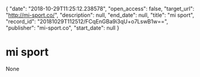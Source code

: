 {
  "date": "2018-10-29T11:25:12.238578", 
  "open_access": false, 
  "target_url": "http://mi-sport.co/", 
  "description": null, 
  "end_date": null, 
  "title": "mi sport", 
  "record_id": "20181029T112512/FCqEnGBa9i3qU+o7LswB1w==", 
  "publisher": "mi-sport.co", 
  "start_date": null
}

# mi sport

None